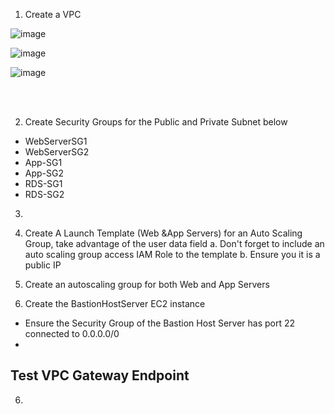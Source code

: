 
1. Create a VPC 

![image](https://github.com/victorwokili/AWS-Intermediate/assets/18079443/42ec85ed-d44c-45a0-8fa2-54dc5c3e419f)

![image](https://github.com/victorwokili/AWS-Intermediate/assets/18079443/8e15f61d-f387-4182-bc35-b20c1bcc9def)

![image](https://github.com/victorwokili/AWS-Intermediate/assets/18079443/956132fb-6a67-4db4-b1cd-0121561aa2a0)


<br><br>


2. Create Security Groups for the Public and Private Subnet below
  - WebServerSG1
  - WebServerSG2
  - App-SG1
  - App-SG2
  - RDS-SG1
  - RDS-SG2

3. 
2. Create A Launch Template (Web &App Servers) for an Auto Scaling Group, take advantage of the user data field 
a. Don't forget to include an auto scaling group access IAM Role to the template
b. Ensure you it is a public IP 

4. Create an autoscaling group for both Web and App Servers

5. Create the BastionHostServer EC2 instance
  - Ensure the Security Group of the Bastion Host Server has port 22 connected to 0.0.0.0/0
  - 
   

## Test VPC Gateway Endpoint
6.  
